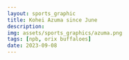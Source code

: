 ```yaml
---
layout: sports_graphic
title: Kohei Azuma since June
description:
img: assets/sports_graphics/azuma.png
tags: [npb, orix buffaloes]
date: 2023-09-08
---
```

